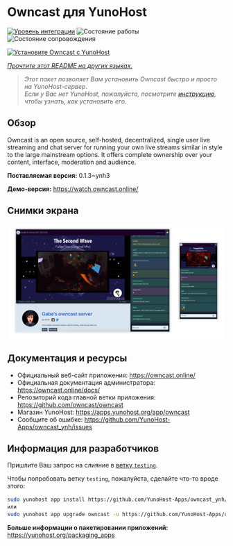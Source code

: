 <!--
Важно: этот README был автоматически сгенерирован <https://github.com/YunoHost/apps/tree/master/tools/readme_generator>
Он НЕ ДОЛЖЕН редактироваться вручную.
-->

# Owncast для YunoHost

[![Уровень интеграции](https://dash.yunohost.org/integration/owncast.svg)](https://ci-apps.yunohost.org/ci/apps/owncast/) ![Состояние работы](https://ci-apps.yunohost.org/ci/badges/owncast.status.svg) ![Состояние сопровождения](https://ci-apps.yunohost.org/ci/badges/owncast.maintain.svg)

[![Установите Owncast с YunoHost](https://install-app.yunohost.org/install-with-yunohost.svg)](https://install-app.yunohost.org/?app=owncast)

*[Прочтите этот README на других языках.](./ALL_README.md)*

> *Этот пакет позволяет Вам установить Owncast быстро и просто на YunoHost-сервер.*  
> *Если у Вас нет YunoHost, пожалуйста, посмотрите [инструкцию](https://yunohost.org/install), чтобы узнать, как установить его.*

## Обзор

Owncast is an open source, self-hosted, decentralized, single user live streaming and chat server for running your own live streams similar in style to the large mainstream options. It offers complete ownership over your content, interface, moderation and audience.

**Поставляемая версия:** 0.1.3~ynh3

**Демо-версия:** <https://watch.owncast.online/>

## Снимки экрана

![Снимок экрана Owncast](./doc/screenshots/owncast-screenshot.png)

## Документация и ресурсы

- Официальный веб-сайт приложения: <https://owncast.online/>
- Официальная документация администратора: <https://owncast.online/docs/>
- Репозиторий кода главной ветки приложения: <https://github.com/owncast/owncast>
- Магазин YunoHost: <https://apps.yunohost.org/app/owncast>
- Сообщите об ошибке: <https://github.com/YunoHost-Apps/owncast_ynh/issues>

## Информация для разработчиков

Пришлите Ваш запрос на слияние в [ветку `testing`](https://github.com/YunoHost-Apps/owncast_ynh/tree/testing).

Чтобы попробовать ветку `testing`, пожалуйста, сделайте что-то вроде этого:

```bash
sudo yunohost app install https://github.com/YunoHost-Apps/owncast_ynh/tree/testing --debug
или
sudo yunohost app upgrade owncast -u https://github.com/YunoHost-Apps/owncast_ynh/tree/testing --debug
```

**Больше информации о пакетировании приложений:** <https://yunohost.org/packaging_apps>

